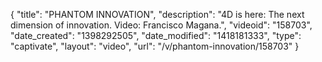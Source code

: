 {
    "title": "PHANTOM INNOVATION",
    "description": "4D is here: The next dimension of innovation. Video: Francisco Magana.",
    "videoid": "158703",
    "date_created": "1398292505",
    "date_modified": "1418181333",
    "type": "captivate",
    "layout": "video",
    "url": "\/v\/phantom-innovation\/158703"
}